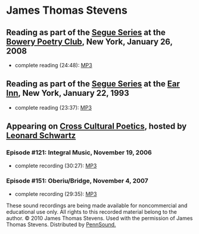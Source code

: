 James Thomas Stevens
====================

Reading as part of the [Segue Series](http://writing.upenn.edu/pennsound/x/Segue-BPC.html) at the [Bowery Poetry Club](http://www.bowerypoetry.com/), New York, January 26, 2008
--------------------------------------------------------------------------------------------------------------------------------------------------------------------------------

-   complete reading (24:48): [MP3](http://media.sas.upenn.edu/pennsound/authors/Stevens-James-Thomas/Stevens-James-Thomas_Segue-Series_BPC_1-26-08.mp3)

Reading as part of the [Segue Series](http://writing.upenn.edu/pennsound/x/Ear-Inn.php) at the [Ear Inn](http://earinn.com/), New York, January 22, 1993
--------------------------------------------------------------------------------------------------------------------------------------------------------

-   complete reading (23:37): [MP3](http://media.sas.upenn.edu/pennsound/authors/Stevens-James-Thomas/Stevens-James-Thomas_Complete-Reading_Ear-Inn_01-22-93.mp3)

Appearing on [Cross Cultural Poetics](http://writing.upenn.edu/pennsound/x/XCP.php), hosted by [Leonard Schwartz](http://writing.upenn.edu/pennsound/x/Schwartz.html)
---------------------------------------------------------------------------------------------------------------------------------------------------------------------

### Episode \#121: Integral Music, November 19, 2006

-   complete recording (30:27): [MP3](http://media.sas.upenn.edu/pennsound/groups/XCP/XCP_121_Stevens_11-19-06.mp3)

### Episode \#151: Oberiu/Bridge, November 4, 2007

-   complete recording (29:35): [MP3](http://media.sas.upenn.edu/pennsound/groups/XCP/XCP_151_Stevens_11-4-07.mp3)

These sound recordings are being made available for noncommercial and educational use only.
All rights to this recorded material belong to the author. © 2010 James Thomas Stevens.
Used with the permission of James Thomas Stevens. Distributed by [PennSound.](../index.html)
